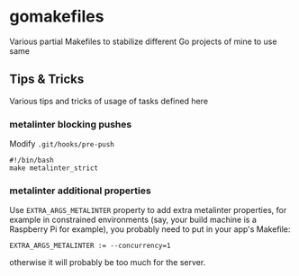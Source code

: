 # gomakefiles

Various partial Makefiles to stabilize different Go projects of mine to use same

## Tips & Tricks

Various tips and tricks of usage of tasks defined here

### metalinter blocking pushes

Modify `.git/hooks/pre-push`

    #!/bin/bash
    make metalinter_strict

### metalinter additional properties

Use `EXTRA_ARGS_METALINTER` property to add extra metalinter properties, for example in constrained environments
(say, your build machine is a Raspberry Pi for example), you probably need to put in your app's Makefile: 

    EXTRA_ARGS_METALINTER := --concurrency=1

otherwise it will probably be too much for the server.
